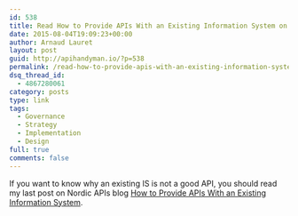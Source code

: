 ```yaml
---
id: 538
title: Read How to Provide APIs With an Existing Information System on Nordic APIs blog
date: 2015-08-04T19:09:23+00:00
author: Arnaud Lauret
layout: post
guid: http://apihandyman.io/?p=538
permalink: /read-how-to-provide-apis-with-an-existing-information-system-on-nordic-apis-blog/
dsq_thread_id:
  - 4867280061
category: posts
type: link
tags:
  - Governance
  - Strategy
  - Implementation
  - Design
full: true
comments: false
---
```

If you want to know why an existing IS is not a good API, you should read my last post on Nordic APIs blog [How to Provide APIs With an Existing Information System](http://nordicapis.com/how-to-provide-apis-with-an-existing-information-system/).